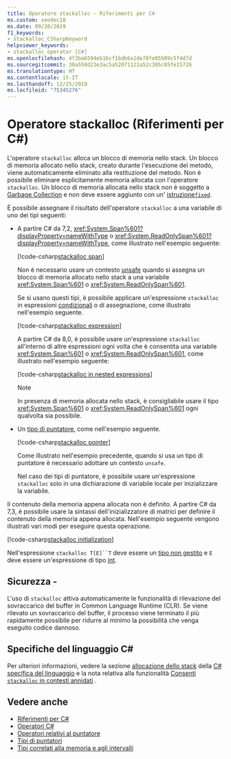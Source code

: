 ```yaml
---
title: Operatore stackalloc - Riferimenti per C#
ms.custom: seodec18
ms.date: 09/20/2019
f1_keywords:
- stackalloc_CSharpKeyword
helpviewer_keywords:
- stackalloc operator [C#]
ms.openlocfilehash: 4f3ba6594eb16cf16db6a1de78fe05509c5f4d7d
ms.sourcegitcommit: 30a558d23e3ac5a52071121a52c305c85fe15726
ms.translationtype: HT
ms.contentlocale: it-IT
ms.lasthandoff: 12/25/2019
ms.locfileid: "75345276"
---
```

# <a name="stackalloc-operator-c-reference"></a>Operatore stackalloc (Riferimenti per C#)

L'operatore `stackalloc` alloca un blocco di memoria nello stack. Un blocco di memoria allocato nello stack, creato durante l'esecuzione del metodo, viene automaticamente eliminato alla restituzione del metodo. Non è possibile eliminare esplicitamente memoria allocata con l'operatore `stackalloc`. Un blocco di memoria allocata nello stack non è soggetto a [Garbage Collection](../../../standard/garbage-collection/index.md) e non deve essere aggiunto con un' [istruzione`fixed`](../keywords/fixed-statement.md).

È possibile assegnare il risultato dell'operatore `stackalloc` a una variabile di uno dei tipi seguenti:

- A partire C# da 7,2, <xref:System.Span%601?displayProperty=nameWithType> o <xref:System.ReadOnlySpan%601?displayProperty=nameWithType>, come illustrato nell'esempio seguente:

  [!code-csharp[stackalloc span](~/samples/csharp/language-reference/operators/StackallocOperator.cs#AssignToSpan)]

  Non è necessario usare un contesto [unsafe](../keywords/unsafe.md) quando si assegna un blocco di memoria allocato nello stack a una variabile <xref:System.Span%601> o <xref:System.ReadOnlySpan%601>.

  Se si usano questi tipi, è possibile applicare un'espressione `stackalloc` in espressioni [condizionali](conditional-operator.md) o di assegnazione, come illustrato nell'esempio seguente.

  [!code-csharp[stackalloc expression](~/samples/csharp/language-reference/operators/StackallocOperator.cs#AsExpression)]

  A partire C# da 8,0, è possibile usare un'espressione `stackalloc` all'interno di altre espressioni ogni volta che è consentita una variabile <xref:System.Span%601> o <xref:System.ReadOnlySpan%601>, come illustrato nell'esempio seguente:

  [!code-csharp[stackalloc in nested expressions](~/samples/csharp/language-reference/operators/StackallocOperator.cs#Nested)]

  > [!NOTE]
  > In presenza di memoria allocata nello stack, è consigliabile usare il tipo <xref:System.Span%601> o <xref:System.ReadOnlySpan%601> ogni qualvolta sia possibile.

- Un [tipo di puntatore](../../programming-guide/unsafe-code-pointers/pointer-types.md), come nell'esempio seguente.

  [!code-csharp[stackalloc pointer](~/samples/csharp/language-reference/operators/StackallocOperator.cs#AssignToPointer)]

  Come illustrato nell'esempio precedente, quando si usa un tipo di puntatore è necessario adottare un contesto `unsafe`.

  Nel caso dei tipi di puntatore, è possibile usare un'espressione `stackalloc` solo in una dichiarazione di variabile locale per inizializzare la variabile.

Il contenuto della memoria appena allocata non è definito. A partire C# da 7,3, è possibile usare la sintassi dell'inizializzatore di matrici per definire il contenuto della memoria appena allocata. Nell'esempio seguente vengono illustrati vari modi per eseguire questa operazione.

[!code-csharp[stackalloc initialization](~/samples/csharp/language-reference/operators/StackallocOperator.cs#StackallocInit)]

Nell'espressione `stackalloc T[E]``T` deve essere un [tipo non gestito](../builtin-types/unmanaged-types.md) e `E` deve essere un'espressione di tipo [int](../builtin-types/integral-numeric-types.md).

## <a name="security"></a>Sicurezza -

L'uso di `stackalloc` attiva automaticamente le funzionalità di rilevazione del sovraccarico del buffer in Common Language Runtime (CLR). Se viene rilevato un sovraccarico del buffer, il processo viene terminato il più rapidamente possibile per ridurre al minimo la possibilità che venga eseguito codice dannoso.

## <a name="c-language-specification"></a>Specifiche del linguaggio C#

Per ulteriori informazioni, vedere la sezione [allocazione dello stack](~/_csharplang/spec/unsafe-code.md#stack-allocation) della [ C# specifica del linguaggio](~/_csharplang/spec/introduction.md) e la nota relativa alla funzionalità [Consenti `stackalloc` in contesti annidati](~/_csharplang/proposals/csharp-8.0/nested-stackalloc.md) .

## <a name="see-also"></a>Vedere anche

- [Riferimenti per C#](../index.md)
- [Operatori C#](index.md)
- [Operatori relativi al puntatore](pointer-related-operators.md)
- [Tipi di puntatori](../../programming-guide/unsafe-code-pointers/pointer-types.md)
- [Tipi correlati alla memoria e agli intervalli](../../../standard/memory-and-spans/index.md)
